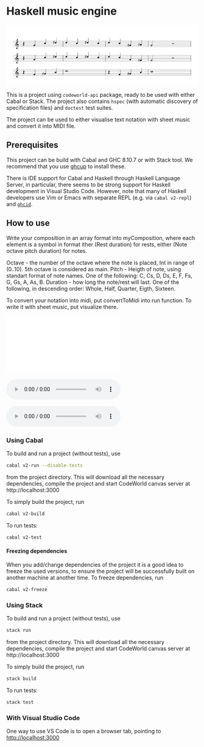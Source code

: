 # Haskell music engine

![Visualisation demo.](images/Visualisation-example.jpeg)

This is a project using `codeworld-api` package, ready to be used with either Cabal or Stack. The project also contains `hspec` (with automatic discovery of specification files) and `doctest` test suites.

The project can be used to either visualise text notation with sheet music and convert it into MIDI file. 

## Prerequisites

This project can be build with Cabal and GHC 8.10.7 or with Stack tool.
We recommend that you use [ghcup](https://www.haskell.org/ghcup/) to install these.

There is IDE support for Cabal and Haskell through Haskell Language Server, in particular, there seems to be strong support for Haskell development in Visual Studio Code.
However, note that many of Haskell developers use Vim or Emacs with separate REPL (e.g. via `cabal v2-repl`) and [`ghcid`](https://github.com/ndmitchell/ghcid#readme).

## How to use
Write your composition in an array format into myComposition, where each element is a symbol in format ither (Rest duration) for rests, either (Note octave pitch duration) for notes.

Octave - the number of the octave where the note is placed, Int in range of (0..10). 5th octave is considered as main.
Pitch - Heigth of note, using standart format of note names. One of the following: C, Cs, D, Ds, E, F, Fs, G, Gs, A, As, B.
Duration - how long the note/rest will last. One of the following, in descending order: Whole, Half, Quarter, Eigth, Sixteen.

To convert your notation into midi, put convertToMidi into run function. To write it with sheet music, put visualize there.

![Notation used in the exampe at the top.](images/Notation-example.txt)

![Midi output from this example.](images/Midi-example.mid)

![Output in mp3 format.](images/Mp3-example.mp3)

### Using Cabal

To build and run a project (without tests), use

```sh
cabal v2-run --disable-tests
```

from the project directory. This will download all the necessary dependencies, compile the project and start CodeWorld canvas server at http://localhost:3000

To simply build the project, run

```sh
cabal v2-build
```

To run tests:

```sh
cabal v2-test
```

#### Freezing dependencies

When you add/change dependencies of the project it is a good idea to freeze the used versions, to ensure the project will be successfully built on another machine at another time. To freeze dependencies, run

```sh
cabal v2-freeze
```

### Using Stack

To build and run a project (without tests), use

```sh
stack run
```

from the project directory. This will download all the necessary dependencies, compile the project and start CodeWorld canvas server at http://localhost:3000

To simply build the project, run

```sh
stack build
```

To run tests:

```sh
stack test
```

### With Visual Studio Code

One way to use VS Code is to open a browser tab, pointing to [http://localhost:3000](http://localhost:3000)
